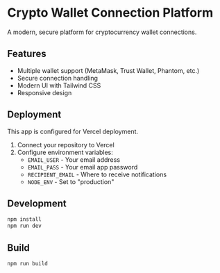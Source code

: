 # Crypto Wallet Connection Platform

A modern, secure platform for cryptocurrency wallet connections.

## Features

- Multiple wallet support (MetaMask, Trust Wallet, Phantom, etc.)
- Secure connection handling
- Modern UI with Tailwind CSS
- Responsive design

## Deployment

This app is configured for Vercel deployment.

1. Connect your repository to Vercel
2. Configure environment variables:
   - `EMAIL_USER` - Your email address
   - `EMAIL_PASS` - Your email app password
   - `RECIPIENT_EMAIL` - Where to receive notifications
   - `NODE_ENV` - Set to "production"

## Development

```bash
npm install
npm run dev
```

## Build

```bash
npm run build
```
